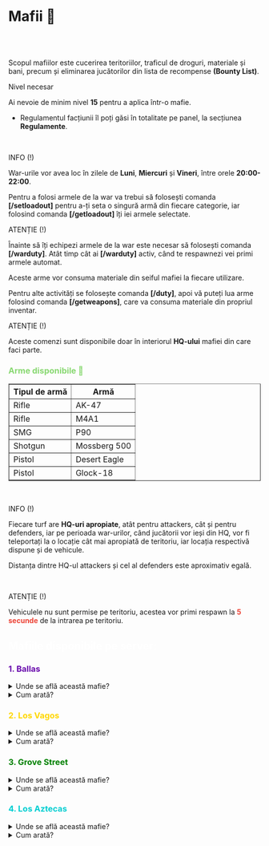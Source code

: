 <h1>Mafii 🥷</h1>
<br><br>
<p>Scopul mafiilor este cucerirea teritoriilor, traficul de droguri, materiale și bani, precum și eliminarea jucătorilor din lista de recompense <strong>(Bounty List)</strong>.</p>
<div class="danger-container">
    <p class="title">Nivel necesar</p>
    <p class="description">Ai nevoie de minim nivel <strong>15</strong> pentru a aplica într-o mafie.</p>
</div>
<ul>
    <li>Regulamentul facțiunii îl poți găsi în totalitate pe panel, la secțiunea <b>Regulamente</b>.</li>
</ul>
<br>
<div class="tip-container">
    <p class="title">INFO (!)</p>
    <p class="description">War-urile vor avea loc în zilele de <strong>Luni</strong>, <strong>Miercuri</strong> și <strong>Vineri</strong>, între orele <strong>20:00-22:00</strong>.</p>
</div>
<p>Pentru a folosi armele de la war va trebui să folosești comanda <strong>[/setloadout]</strong> pentru a-ți seta o singură armă din fiecare categorie, iar folosind comanda <strong>[/getloadout]</strong> îți iei armele selectate.</p>
<div class="danger-container">
    <p class="title">ATENȚIE (!)</p>
    <p class="description">Înainte să îți echipezi armele de la war este necesar să folosești comanda <strong>[/warduty]</strong>. Atât timp cât ai <strong>[/warduty]</strong> activ, când te respawnezi vei primi armele automat.</p>
    <p class="description">Aceste arme vor consuma materiale din seiful mafiei la fiecare utilizare.</p>
</div>
<p>Pentru alte activități se folosește comanda <strong>[/duty]</strong>, apoi vă puteți lua arme folosind comanda <strong>[/getweapons]</strong>, care va consuma materiale din propriul inventar.</p>
<div class="danger-container">
    <p class="title">ATENȚIE (!)</p>
    <p class="description">Aceste comenzi sunt disponibile doar în interiorul <strong>HQ-ului</strong> mafiei din care faci parte.</p>
</div>
<h3 style="color:#88d871">Arme disponibile 🔫</h3>
<table border="1">
    <thead>
        <tr>
            <th>Tipul de armă</th>
            <th>Armă</th>
        </tr>
    </thead>
    <tbody>
        <tr>
            <td>Rifle</td>
            <td>AK-47</td>
        </tr>
        <tr>
            <td>Rifle</td>
            <td>M4A1</td>
        </tr>
        <tr>
            <td>SMG</td>
            <td>P90</td>
        </tr>
        <tr>
            <td>Shotgun</td>
            <td>Mossberg 500</td>
        </tr>
        <tr>
            <td>Pistol</td>
            <td>Desert Eagle</td>
        </tr>
        <tr>
            <td>Pistol</td>
            <td>Glock-18</td>
        </tr>
    </tbody>
</table>
<br>
<div class="tip-container">
    <p class="title">INFO (!)</p>
    <p class="description" style="margin-bottom: 10px;">Fiecare turf are <strong>HQ-uri apropiate</strong>, atât pentru attackers, cât și pentru defenders, iar pe perioada war-urilor, când jucătorii vor ieși din HQ, vor fi teleportați la o locație cât mai apropiată de teritoriu, iar locația respectivă dispune și de vehicule. </p>
    <p class="description">Distanța dintre HQ-ul attackers și cel al defenders este aproximativ egală.</p>    
</div>
<br>
<div class="danger-container">
    <p class="title">ATENȚIE (!)</p>
    <p class="description">Vehiculele nu sunt permise pe teritoriu, acestea vor primi respawn la <strong style="color:#ec4235">5 secunde</strong> de la intrarea pe teritoriu.</p>
</div>
<h2 style="color:white">Mafiile disponibile pe server:</h2>
<h3 style="color:#6A0DAD">1. Ballas</h3>
<details class="details custom-block">
    <summary>Unde se află această mafie?</summary>
    <p><img src="https://i.imgur.com/iRimNVv.png" alt="Locație Ballas" title="Locație Ballas"></p>
</details>

<details class="details custom-block">
    <summary>Cum arată?</summary>
    <p><img src="https://i.imgur.com/gZcou5X.png" alt="HQ Ballas" title="HQ Ballas"></p>
</details>
<h3 style="color:#FFD700">2. Los Vagos</h3>
<details class="details custom-block">
    <summary>Unde se află această mafie?</summary>
    <p><img src="https://i.imgur.com/Dsr3s6N.png" alt="Locație Los Vagos" title="Locație Los Vagos"></p>
</details>

<details class="details custom-block">
    <summary>Cum arată?</summary>
    <p><img src="https://i.imgur.com/lDb8FqE.png" alt="HQ Los Vagos" title="HQ Los Vagos"></p>
</details>
<h3 style="color:#008000">3. Grove Street</h3>
<details class="details custom-block">
    <summary>Unde se află această mafie?</summary>
    <p><img src="https://i.imgur.com/aPJAYaZ.png" alt="Locație Grove Street" title="Locație Grove Street"></p>
</details>

<details class="details custom-block">
    <summary>Cum arată?</summary>
    <p><img src="https://i.imgur.com/lrffWnd.png" alt="HQ Grove Street" title="HQ Grove Street"></p>
</details>
<h3 style="color:#00CED1">4. Los Aztecas</h3>
<details class="details custom-block">
    <summary>Unde se află această mafie?</summary>
    <p><img src="https://i.imgur.com/7m18gB5.png" alt="Locație Los Aztecas" title="Locație Los Aztecas"></p>
</details>

<details class="details custom-block">
    <summary>Cum arată?</summary>
    <p><img src="https://i.imgur.com/fckIezR.png" alt="HQ Los Aztecas" title="HQ Los Aztecas"></p>
</details>
